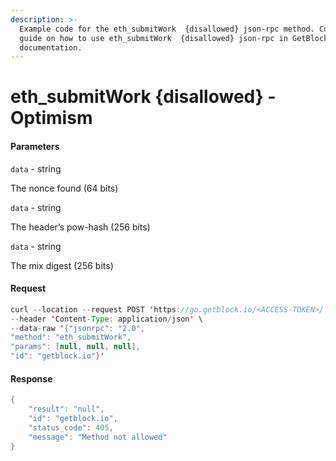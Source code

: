```yaml
---
description: >-
  Example code for the eth_submitWork  {disallowed} json-rpc method. Сomplete
  guide on how to use eth_submitWork  {disallowed} json-rpc in GetBlock.io Web3
  documentation.
---
```


# eth\_submitWork {disallowed} - Optimism

#### Parameters

`data` - string

The nonce found (64 bits)

`data` - string

The header’s pow-hash (256 bits)

`data` - string

The mix digest (256 bits)

#### Request

```java
curl --location --request POST 'https://go.getblock.io/<ACCESS-TOKEN>/' \
--header 'Content-Type: application/json' \
--data-raw '{"jsonrpc": "2.0",
"method": "eth_submitWork",
"params": [null, null, null],
"id": "getblock.io"}'
```

#### Response

```java
{
    "result": "null",
    "id": "getblock.io",
    "status_code": 405,
    "message": "Method not allowed"
}
```
